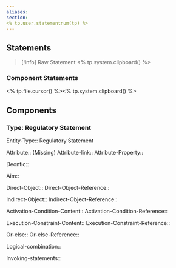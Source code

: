 ```yaml
---
aliases: 
section: 
<% tp.user.statementnum(tp) %>
---
```

## Statements 
> [!info] Raw Statement
> <% tp.system.clipboard() %> 
> 

### Component Statements
<% tp.file.cursor() %><% tp.system.clipboard() %> 
## Components
### Type: Regulatory Statement

Entity-Type:: Regulatory Statement

Attribute:: (Missing)
Attribute-link::
Attribute-Property::

Deontic::

Aim::

Direct-Object::
Direct-Object-Reference::

Indirect-Object::
Indirect-Object-Reference::

Activation-Condition-Content::
Activation-Condition-Reference::

Execution-Constraint-Content::
Execution-Constraint-Reference::

Or-else::
Or-else-Reference::

Logical-combination::

Invoking-statements::
